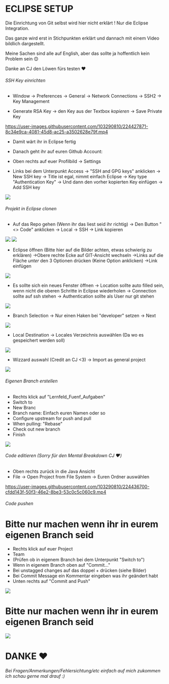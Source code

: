 # ECLIPSE SETUP

Die Einrichtung von Git selbst wird hier nicht erklärt ! Nur die Eclipse Integration.

Das ganze wird erst in Stichpunkten erklärt und dannach mit einem Video bildlich dargestellt.

Meine Sachen sind alle auf English, aber das sollte ja hoffentlich kein Problem sein 😊

Danke an CJ den Löwen fürs testen ❤️

###### SSH Key einrichten

- Window
    -> Preferences
    -> General
    -> Network Connections
    -> SSH2
    -> Key Management

- Generate RSA Key
    -> den Key aus der Textbox *kopieren* 
    -> Save Private Key 

https://user-images.githubusercontent.com/103290810/224427871-8c34e9ca-4081-45d8-ac25-a3502628e79f.mp4

- Damit wärt ihr in Eclipse fertig

- Danach geht ihr auf euren Github Account:

- Oben rechts auf euer Profilbild
    -> Settings

- Links bei dem Unterpunkt Access
    -> "SSH and GPG keys" anklicken
    -> New SSH key
    -> Title ist egal, nimmt einfach Eclipse
    -> Key type "Authentication Key"
    -> Und dann den vorher kopierten Key einfügen
    -> Add SSH key

![](https://github.com/HitoHitoNika/Lernfeld_Fuenf_Aufgaben/blob/master/misc/Eclipse%20Guide/Guide_3.gif)

###### Projekt in Eclipse clonen

- Auf das Repo gehen (Wenn ihr das liest seid ihr richtig)
    -> Den Button "<> Code" anklicken
    -> Local
    -> SSH
    -> Link kopieren

![](https://github.com/HitoHitoNika/Lernfeld_Fuenf_Aufgaben/blob/master/misc/Eclipse%20Guide/Guide_4.png)
![](https://github.com/HitoHitoNika/Lernfeld_Fuenf_Aufgaben/blob/master/misc/Eclipse%20Guide/Guide_5.png)

- Eclipse öffnen (Bitte hier auf die Bilder achten, etwas schwierig zu erklären)
    ->Obere rechte Ecke auf GIT-Ansicht wechseln
    ->Links auf die Fläche *unter* den 3 Optionen drücken (Keine Option anklicken)
    ->Link einfügen 

![](https://github.com/HitoHitoNika/Lernfeld_Fuenf_Aufgaben/blob/master/misc/Eclipse%20Guide/Guide_6.png)

- Es sollte sich ein neues Fenster öffnen
    -> Location sollte auto filled sein, wenn nicht die oberen Schritte in Eclipse wiederholen
    -> Connection sollte auf ssh stehen
    -> Authentication sollte als User nur git stehen

![](https://github.com/HitoHitoNika/Lernfeld_Fuenf_Aufgaben/blob/master/misc/Eclipse%20Guide/Guide_7.png)

- Branch Selection 
    -> Nur einen Haken bei "developer" setzen
    -> Next

![](https://github.com/HitoHitoNika/Lernfeld_Fuenf_Aufgaben/blob/master/misc/Eclipse%20Guide/Guide_8.png)

- Local Destination
    -> Locales Verzeichnis auswählen (Da wo es gespeichert werden soll)

![](https://github.com/HitoHitoNika/Lernfeld_Fuenf_Aufgaben/blob/master/misc/Eclipse%20Guide/Guide_9.png)

- Wizzard auswahl (Credit an CJ <3)
    -> Import as general project

![](https://github.com/HitoHitoNika/Lernfeld_Fuenf_Aufgaben/blob/master/misc/Eclipse%20Guide/Guide_11.png)

###### Eigenen Branch erstellen

- Rechts klick auf "Lernfeld_Fuenf_Aufgaben"
- Switch to
- New Branc
- Branch name: Einfach euren Namen oder so
- Configure upstream for push and pull
- When pulling: "Rebase"
- Check out new branch
- Finish

![](https://github.com/HitoHitoNika/Lernfeld_Fuenf_Aufgaben/blob/master/misc/Eclipse%20Guide/Guide_10.png)

###### Code editieren           (Sorry für den Mental Breakdown CJ ❤️)

- Oben rechts zurück in die Java Ansicht
- File
    -> Open Project from File System
    -> Euren Ordner auswählen

https://user-images.githubusercontent.com/103290810/224436700-cfdd143f-50f3-46e2-8be3-53c0c5c060c9.mp4


###### Code pushen
# Bitte nur machen wenn ihr in eurem eigenen Branch seid
- Rechts klick auf euer Project
- Team
- (Prüfen ob in eigenem Branch bei dem Unterpunkt "Switch to")
- Wenn in eigenem Branch oben auf "Commit..."
- Bei unstagged changes auf das doppel + drücken (siehe Bilder)
- Bei Commit Message ein Kommentar eingeben was ihr geändert habt
- Unten rechts auf "Commit and Push"

![](https://github.com/HitoHitoNika/Lernfeld_Fuenf_Aufgaben/blob/master/misc/Eclipse%20Guide/Guide_12.png)

# Bitte nur machen wenn ihr in eurem eigenen Branch seid 

![](https://github.com/HitoHitoNika/Lernfeld_Fuenf_Aufgaben/blob/master/misc/Eclipse%20Guide/Guide_13.png)

# DANKE ❤️

###### Bei Fragen/Anmerkungen/Fehlersichtung/etc einfach auf mich zukommen ich schau gerne mal drauf :)








